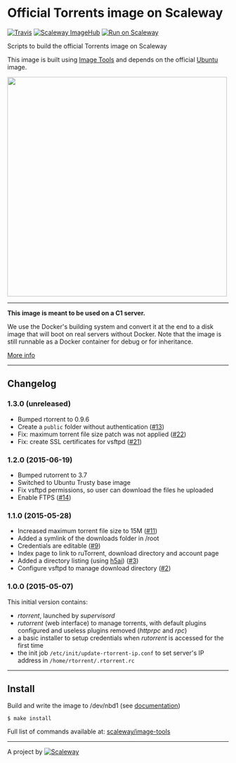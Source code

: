 # Official Torrents image on Scaleway

[![Travis](https://img.shields.io/travis/scaleway-community/scaleway-torrents.svg)](https://travis-ci.org/scaleway-community/scaleway-torrents)
[![Scaleway ImageHub](https://img.shields.io/badge/ImageHub-view-ff69b4.svg)](https://hub.scaleway.com/torrents.html)
[![Run on Scaleway](https://img.shields.io/badge/Scaleway-run-69b4ff.svg)](http://cloud.scaleway.com/#/servers/new?image=ef38e6d2-4f61-43fe-bf71-2a3258828a1a)

Scripts to build the official Torrents image on Scaleway

This image is built using [Image Tools](https://github.com/scaleway/image-tools) and depends on the official [Ubuntu](https://github.com/scaleway/image-ubuntu) image.

<img src="http://upload.wikimedia.org/wikipedia/en/2/2f/Bittorrent_7.2_Logo.png" width="500px" />


---

**This image is meant to be used on a C1 server.**

We use the Docker's building system and convert it at the end to a disk image that will boot on real servers without Docker. Note that the image is still runnable as a Docker container for debug or for inheritance.

[More info](https://github.com/scaleway/image-tools)


---

## Changelog

### 1.3.0 (unreleased)

* Bumped rtorrent to 0.9.6
* Create a `public` folder without authentication ([#13](https://github.com/scaleway-community/scaleway-torrents/issues/13))
* Fix: maximum torrent file size patch was not applied ([#22](https://github.com/scaleway-community/scaleway-torrents/issues/22))
* Fix: create SSL certificates for vsftpd ([#21](https://github.com/scaleway-community/scaleway-torrents/issues/21))

### 1.2.0 (2015-06-19)

* Bumped rutorrent to 3.7
* Switched to Ubuntu Trusty base image
* Fix vsftpd permissions, so user can download the files he uploaded
* Enable FTPS ([#14](https://github.com/scaleway-community/scaleway-torrents/issues/14))

### 1.1.0 (2015-05-28)

* Increased maximum torrent file size to 15M ([#11](https://github.com/scaleway-community/scaleway-torrents/issues/11))
* Added a symlink of the downloads folder in /root
* Credentials are editable ([#9](https://github.com/scaleway-community/scaleway-torrents/issues/9))
* Index page to link to ruTorrent, download directory and account page
* Added a directory listing (using [h5ai](http://larsjung.de/h5ai/)) ([#3](https://github.com/scaleway-community/scaleway-torrents/issues/3))
* Configure vsftpd to manage download directory ([#2](https://github.com/scaleway-community/scaleway-torrents/issues/2))

### 1.0.0 (2015-05-07)

This initial version contains:

* *rtorrent*, launched by *supervisord*
* *rutorrent* (web interface) to manage torrents, with default plugins configured and useless plugins removed (*httprpc* and *rpc*)
* a basic installer to setup credentials when *rutorrent* is accessed for the first time
* the init job `/etc/init/update-rtorrent-ip.conf` to set server's IP address in `/home/rtorrent/.rtorrent.rc`


---

## Install

Build and write the image to /dev/nbd1 (see [documentation](https://www.scaleway.com/docs/create_an_image_with_docker))

    $ make install

Full list of commands available at: [scaleway/image-tools](https://github.com/scaleway/image-tools/#commands)


---

A project by [![Scaleway](https://avatars1.githubusercontent.com/u/5185491?v=3&s=42)](https://www.scaleway.com/)
